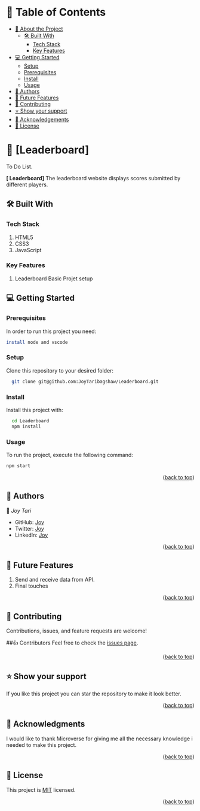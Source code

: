 <a name="readme-top"></a>


# 📗 Table of Contents

- [📖 About the Project](#about-project)
  - [🛠 Built With](#built-with)
    - [Tech Stack](#tech-stack)
    - [Key Features](#key-features)
    <!-- - [🚀 Live Demo](#live-demo) -->
- [💻 Getting Started](#getting-started)
  - [Setup](#setup)
  - [Prerequisites](#prerequisites)
  - [Install](#install)
  - [Usage](#usage)
- [👥 Authors](#authors)
- [🔭 Future Features](#future-features)
- [🤝 Contributing](#contributing)
- [⭐️ Show your support](#support)
- [🙏 Acknowledgements](#acknowledgements)
- [📝 License](#license)

# 📖 [Leaderboard] <a name="about-project"></a>

To Do List.

**[ Leaderboard]** The leaderboard website displays scores submitted by different players.

## 🛠 Built With <a name="built-with"></a>

### Tech Stack <a name="tech-stack"></a>
 1. HTML5
 2. CSS3
 3. JavaScript


### Key Features <a name="key-features"></a>

  1. Leaderboard Basic Projet setup
  
  


## 💻 Getting Started <a name="getting-started"></a>

### Prerequisites

In order to run this project you need:

```sh
install node and vscode
```


### Setup

Clone this repository to your desired folder:

```sh
  git clone git@github.com:JoyTaribagshaw/Leaderboard.git
```

### Install

Install this project with:

```sh
  cd Leaderboard
  npm install
```
### Usage

To run the project, execute the following command:

```sh
npm start
```

<p align="right">(<a href="#readme-top">back to top</a>)</p>

## 👥 Authors <a name="authors"></a>

👤 *Joy Tari*

- GitHub: [Joy](https://github.com/JoyTaribagshaw)
- Twitter: [Joy](https://twitter.com/JoyTariBagshaw)
- LinkedIn: [Joy](https://www.linkedin.com/in/joy-tari-bagshaw-b8b891236?lipi=urn%3Ali%3Apage%3Ad_flagship3_profile_view_base_contact_details%3BlJIF9fsfQCO4UIewGNO%2B%2FQ%3D%3D)


<p align="right">(<a href="#readme-top">back to top</a>)</p>

## 🔭 Future Features <a name="future-features"></a>

1.  Send and receive data from API.
2. Final touches

<p align="right">(<a href="#readme-top">back to top</a>)</p>


## 🤝 Contributing <a name="contributing"></a>

Contributions, issues, and feature requests are welcome!

##👍 Contributors
Feel free to check the [issues page](https://github.com/JoyTaribagshaw/Leaderboard-Project/issues).

<p align="right">(<a href="#readme-top">back to top</a>)</p> 

## ⭐️ Show your support <a name="support"></a>

If you like this project you can star the repository to make it look better.

<p align="right">(<a href="#readme-top">back to top</a>)</p>

## 🙏 Acknowledgments <a name="acknowledgements"></a>

I would like to thank Microverse for giving me all the necessary knowledge i needed to make this project.

<p align="right">(<a href="#readme-top">back to top</a>)</p>


## 📝 License <a name="license"></a>

This project is [MIT](https://github.com/JoyTaribagshaw/Leaderboard-Project/blob/main/LICENSE) licensed.



<p align="right">(<a href="#readme-top">back to top</a>)</p>